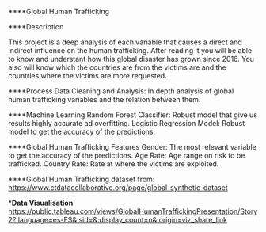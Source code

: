 ****Global Human Trafficking

****Description

This project is a deep analysis of each variable that causes a direct and indirect influence on the human trafficking. After reading it you will be able to know and understant how this global disaster has grown since 2016. You also will know which the countries are from the victims are and the countries where the victims are more requested.

****Process Data Cleaning and Analysis: In depth analysis of global human trafficking variables and the relation between them.

****Machine Learning Random Forest Classifier: Robust model that give us results highly accurate ad overfitting. Logistic Regression Model: Robust model to get the accuracy of the predictions.

****Global Human Trafficking Features Gender: The most relevant variable to get the accuracy of the predictions. Age Rate: Age range on risk to be trafficked. Country Rate: Rate at where the victims are exploited.

****Global Human Trafficking dataset from: https://www.ctdatacollaborative.org/page/global-synthetic-dataset

***Data Visualisation** https://public.tableau.com/views/GlobalHumanTraffickingPresentation/Story2?:language=es-ES&:sid=&:display_count=n&:origin=viz_share_link
